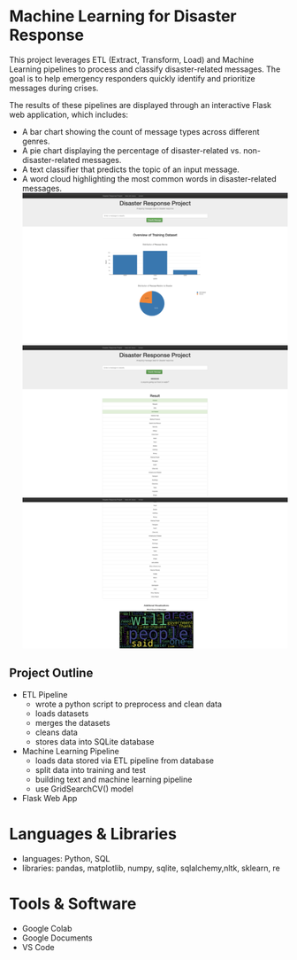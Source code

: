 # Machine Learning for Disaster Response
This project leverages ETL (Extract, Transform, Load) and Machine Learning pipelines to process and classify disaster-related messages. The goal is to help emergency responders quickly identify and prioritize messages during crises.

The results of these pipelines are displayed through an interactive Flask web application, which includes:
- A bar chart showing the count of message types across different genres.
- A pie chart displaying the percentage of disaster-related vs. non-disaster-related messages.
- A text classifier that predicts the topic of an input message.
- A word cloud highlighting the most common words in disaster-related messages.
![landing_page](images/landing_page.png)
![search](images/search.png)
![word cloud](images/search_and_wordcloud.png)

## Project Outline
* ETL Pipeline
  * wrote a python script to preprocess and clean data
  * loads datasets
  * merges the datasets
  * cleans data
  * stores data into SQLite database     
* Machine Learning Pipeline
  * loads data stored via ETL pipeline from database
  * split data into training and test
  * building text and machine learning pipeline
  * use GridSearchCV() model 
* Flask Web App



# Languages & Libraries
* languages: Python, SQL
* libraries: pandas, matplotlib, numpy, sqlite, sqlalchemy,nltk, sklearn, re

# Tools & Software
* Google Colab
* Google Documents
* VS Code
